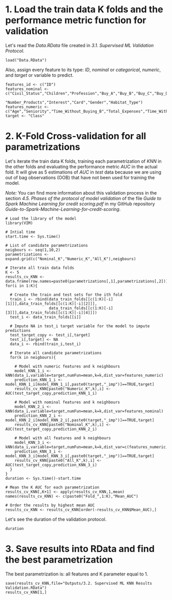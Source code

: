# 1. Load the train data K folds and the performance metric function for validation

Let's read the *Data.RData* file created in *3.1. Supervised ML Validation Protocol*.
```{r}
load("Data.RData")
```

Also, assign every feature to its type: *ID*, *nominal* or *categorical*, *numeric*, and *target* or variable to predict.
```{r}
features_id <- c("ID")
features_nominal <- c("Civil_Status","Children","Profession","Buy_A","Buy_B","Buy_C","Buy_D","Buy_E",
                      "Number_Products","Interest","Card","Gender","Habitat_Type")
features_numeric <- c("Age","Seniority","Time_Without_Buying_B","Total_Expenses","Time_Without_Buying")
target <- "Class"
```

# 2. K-Fold Cross-validation for all parametrizations

Let's iterate the train data K folds, training each parametrization of *KNN* in the other folds and evaluating the performance metric *AUC* in the actual fold. It will give as 5 estimations of *AUC* in *test* data because we are using out of bag observations (OOB) that have not been used for training the model.

*Note:* You can find more information about this validation process in the section *4.5. Phases of the protocol of model validation* of the file *Guide to Spark Machine Learning for credit scoring.pdf* in my GitHub repository *Guide-to-Spark-Machine-Learning-for-credit-scoring*.
```{r}
# Load the library of the model
library(VIM)

# Intial time
start.time <- Sys.time()

# List of candidate parametrizations
neigbours <- seq(1,10,2)
parametrizations <- expand.grid(c("Nominal_K","Numeric_K","All_K"),neigbours)

# Iterate all train data folds
K <- 5
results_cv_KNN <- data.frame(row.names=paste0(parametrizations[,1],parametrizations[,2]))
for(i in 1:K){
  
  # Create the train and test sets for the ith fold
  train_i <- rbind(data_train_folds[[c(1:K)[-i][1]]],data_train_folds[[c(1:K)[-i][2]]],
                   data_train_folds[[c(1:K)[-i][3]]],data_train_folds[[c(1:K)[-i][4]]])
  test_i <- data_train_folds[[i]]
  
  # Impute NA in test_i target variable for the model to impute predictions
  test_target_copy <- test_i[,target]
  test_i[,target] <- NA
  data_i <- rbind(train_i,test_i)
  
  # Iterate all candidate parametrizations
  for(k in neigbours){
  
    # Model with numeric features and k neighbours
    model_KNN_1_i <- kNN(data_i,variable=target,numFun=mean,k=k,dist_var=features_numeric)
    prediction_KNN_1_i <- model_KNN_1_i[model_KNN_1_i[,paste0(target,"_imp")]==TRUE,target]
    results_cv_KNN[paste0("Numeric_K",k),i] <- AUC(test_target_copy,prediction_KNN_1_i)
    
    # Model with nominal features and k neighbours
    model_KNN_2_i <- kNN(data_i,variable=target,numFun=mean,k=k,dist_var=features_nominal)
    prediction_KNN_2_i <- model_KNN_2_i[model_KNN_2_i[,paste0(target,"_imp")]==TRUE,target]
    results_cv_KNN[paste0("Nominal_K",k),i] <- AUC(test_target_copy,prediction_KNN_2_i)
    
    # Model with all features and k neighbours
    model_KNN_3_i <- kNN(data_i,variable=target,numFun=mean,k=k,dist_var=c(features_numeric,features_nominal))
    prediction_KNN_3_i <- model_KNN_3_i[model_KNN_3_i[,paste0(target,"_imp")]==TRUE,target]
    results_cv_KNN[paste0("All_K",k),i] <- AUC(test_target_copy,prediction_KNN_3_i)
  }  
}
duration <- Sys.time()-start.time

# Mean the K AUC for each parametrization
results_cv_KNN[,K+1] <- apply(results_cv_KNN,1,mean)
names(results_cv_KNN) <- c(paste0("Fold_",1:K),"Mean_AUC")

# Order the results by highest mean AUC
results_cv_KNN <- results_cv_KNN[order(-results_cv_KNN$Mean_AUC),]
```

Let's see the duration of the validation protocol.
```{r}
duration
```

# 3. Save results into RData and find the best parametrization

The best parametrization is: all features and K parameter equal to 1.
```{r}
save(results_cv_KNN,file="Outputs/3.2. Supervised ML KNN Results Validation.RData")
results_cv_KNN[1,]
```